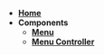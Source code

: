 - __[Home](Home)__
- __Components__
    - __[Menu](Components/Menu.md)__
    - __[Menu Controller](Components/MenuController.md)__